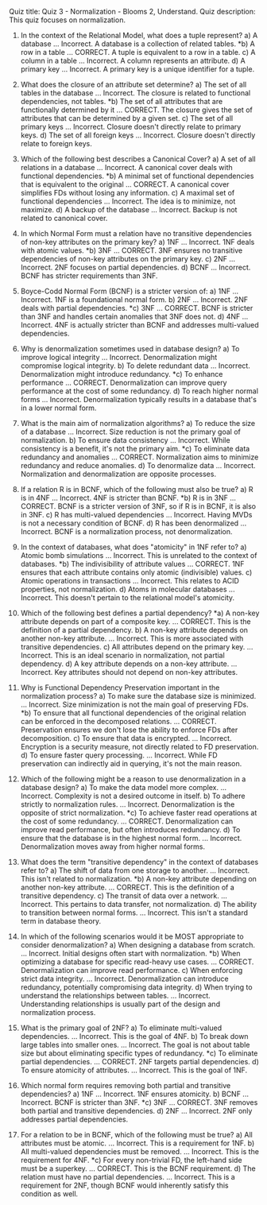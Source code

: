 Quiz title: Quiz 3 - Normalization - Blooms 2, Understand.
Quiz description: This quiz focuses on normalization.


1. In the context of the Relational Model, what does a tuple represent?
a) A database
... Incorrect. A database is a collection of related tables.
*b) A row in a table
... CORRECT. A tuple is equivalent to a row in a table.
c) A column in a table
... Incorrect. A column represents an attribute.
d) A primary key
... Incorrect. A primary key is a unique identifier for a tuple.


2. What does the closure of an attribute set determine?
a) The set of all tables in the database
... Incorrect. The closure is related to functional dependencies, not tables.
*b) The set of all attributes that are functionally determined by it
... CORRECT. The closure gives the set of attributes that can be determined by a given set.
c) The set of all primary keys
... Incorrect. Closure doesn't directly relate to primary keys.
d) The set of all foreign keys
... Incorrect. Closure doesn't directly relate to foreign keys.


3. Which of the following best describes a Canonical Cover?
a) A set of all relations in a database
... Incorrect. A canonical cover deals with functional dependencies.
*b) A minimal set of functional dependencies that is equivalent to the original
... CORRECT. A canonical cover simplifies FDs without losing any information.
c) A maximal set of functional dependencies
... Incorrect. The idea is to minimize, not maximize.
d) A backup of the database
... Incorrect. Backup is not related to canonical cover.


4. In which Normal Form must a relation have no transitive dependencies of non-key attributes on the primary key?
a) 1NF
... Incorrect. 1NF deals with atomic values.
*b) 3NF
... CORRECT. 3NF ensures no transitive dependencies of non-key attributes on the primary key.
c) 2NF
... Incorrect. 2NF focuses on partial dependencies.
d) BCNF
... Incorrect. BCNF has stricter requirements than 3NF.


5. Boyce-Codd Normal Form (BCNF) is a stricter version of:
a) 1NF
... Incorrect. 1NF is a foundational normal form.
b) 2NF
... Incorrect. 2NF deals with partial dependencies.
*c) 3NF
... CORRECT. BCNF is stricter than 3NF and handles certain anomalies that 3NF does not.
d) 4NF
... Incorrect. 4NF is actually stricter than BCNF and addresses multi-valued dependencies.


6. Why is denormalization sometimes used in database design?
a) To improve logical integrity
... Incorrect. Denormalization might compromise logical integrity.
b) To delete redundant data
... Incorrect. Denormalization might introduce redundancy.
*c) To enhance performance
... CORRECT. Denormalization can improve query performance at the cost of some redundancy.
d) To reach higher normal forms
... Incorrect. Denormalization typically results in a database that's in a lower normal form.


9. What is the main aim of normalization algorithms?
a) To reduce the size of a database
... Incorrect. Size reduction is not the primary goal of normalization.
b) To ensure data consistency
... Incorrect. While consistency is a benefit, it's not the primary aim.
*c) To eliminate data redundancy and anomalies
... CORRECT. Normalization aims to minimize redundancy and reduce anomalies.
d) To denormalize data
... Incorrect. Normalization and denormalization are opposite processes.


10. If a relation R is in BCNF, which of the following must also be true?
a) R is in 4NF
... Incorrect. 4NF is stricter than BCNF.
*b) R is in 3NF
... CORRECT. BCNF is a stricter version of 3NF, so if R is in BCNF, it is also in 3NF.
c) R has multi-valued dependencies
... Incorrect. Having MVDs is not a necessary condition of BCNF.
d) R has been denormalized
... Incorrect. BCNF is a normalization process, not denormalization.


11. In the context of databases, what does "atomicity" in 1NF refer to?
a) Atomic bomb simulations
... Incorrect. This is unrelated to the context of databases.
*b) The indivisibility of attribute values
... CORRECT. 1NF ensures that each attribute contains only atomic (indivisible) values.
c) Atomic operations in transactions
... Incorrect. This relates to ACID properties, not normalization.
d) Atoms in molecular databases
... Incorrect. This doesn't pertain to the relational model's atomicity.


12. Which of the following best defines a partial dependency?
*a) A non-key attribute depends on part of a composite key.
... CORRECT. This is the definition of a partial dependency.
b) A non-key attribute depends on another non-key attribute.
... Incorrect. This is more associated with transitive dependencies.
c) All attributes depend on the primary key.
... Incorrect. This is an ideal scenario in normalization, not partial dependency.
d) A key attribute depends on a non-key attribute.
... Incorrect. Key attributes should not depend on non-key attributes.


13. Why is Functional Dependency Preservation important in the normalization process?
a) To make sure the database size is minimized.
... Incorrect. Size minimization is not the main goal of preserving FDs.
*b) To ensure that all functional dependencies of the original relation can be enforced in the decomposed relations.
... CORRECT. Preservation ensures we don't lose the ability to enforce FDs after decomposition.
c) To ensure that data is encrypted.
... Incorrect. Encryption is a security measure, not directly related to FD preservation.
d) To ensure faster query processing.
... Incorrect. While FD preservation can indirectly aid in querying, it's not the main reason.


15. Which of the following might be a reason to use denormalization in a database design?
a) To make the data model more complex.
... Incorrect. Complexity is not a desired outcome in itself.
b) To adhere strictly to normalization rules.
... Incorrect. Denormalization is the opposite of strict normalization.
*c) To achieve faster read operations at the cost of some redundancy.
... CORRECT. Denormalization can improve read performance, but often introduces redundancy.
d) To ensure that the database is in the highest normal form.
... Incorrect. Denormalization moves away from higher normal forms.


16. What does the term "transitive dependency" in the context of databases refer to?
a) The shift of data from one storage to another.
... Incorrect. This isn't related to normalization.
*b) A non-key attribute depending on another non-key attribute.
... CORRECT. This is the definition of a transitive dependency.
c) The transit of data over a network.
... Incorrect. This pertains to data transfer, not normalization.
d) The ability to transition between normal forms.
... Incorrect. This isn't a standard term in database theory.


17. In which of the following scenarios would it be MOST appropriate to consider denormalization?
a) When designing a database from scratch.
... Incorrect. Initial designs often start with normalization.
*b) When optimizing a database for specific read-heavy use cases.
... CORRECT. Denormalization can improve read performance.
c) When enforcing strict data integrity.
... Incorrect. Denormalization can introduce redundancy, potentially compromising data integrity.
d) When trying to understand the relationships between tables.
... Incorrect. Understanding relationships is usually part of the design and normalization process.


18. What is the primary goal of 2NF?
a) To eliminate multi-valued dependencies.
... Incorrect. This is the goal of 4NF.
b) To break down large tables into smaller ones.
... Incorrect. The goal is not about table size but about eliminating specific types of redundancy.
*c) To eliminate partial dependencies.
... CORRECT. 2NF targets partial dependencies.
d) To ensure atomicity of attributes.
... Incorrect. This is the goal of 1NF.


19. Which normal form requires removing both partial and transitive dependencies?
a) 1NF
... Incorrect. 1NF ensures atomicity.
b) BCNF
... Incorrect. BCNF is stricter than 3NF.
*c) 3NF
... CORRECT. 3NF removes both partial and transitive dependencies.
d) 2NF
... Incorrect. 2NF only addresses partial dependencies.



20. For a relation to be in BCNF, which of the following must be true?
a) All attributes must be atomic.
... Incorrect. This is a requirement for 1NF.
b) All multi-valued dependencies must be removed.
... Incorrect. This is the requirement for 4NF.
*c) For every non-trivial FD, the left-hand side must be a superkey.
... CORRECT. This is the BCNF requirement.
d) The relation must have no partial dependencies.
... Incorrect. This is a requirement for 2NF, though BCNF would inherently satisfy this condition as well.

